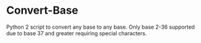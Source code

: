 # Convert-Base
Python 2 script to convert any base to any base. Only base 2-36 supported due to base 37 and greater requiring special characters.
